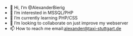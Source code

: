 - 👋 Hi, I’m @AlexanderBierig
- 👀 I’m interested in MSSQL/PHP
- 🌱 I’m currently learning PHP/CSS
- 💞️ I’m looking to collaborate on just improve my webserver
- 📫 How to reach me email:alexander@taxi-stuttgart.de

<!---
AlexanderBierig/AlexanderBierig is a ✨ special ✨ repository because its `README.md` (this file) appears on your GitHub profile.
You can click the Preview link to take a look at your changes.
--->
